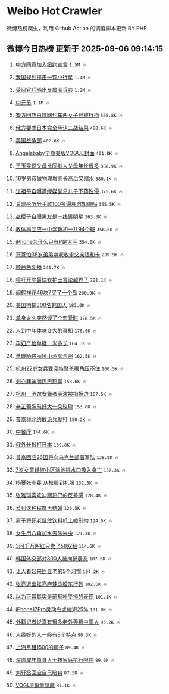 # Weibo Hot Crawler 



微博热榜爬虫，利用 Github Action 的调度脚本更新 BY PHP 


## 微博今日热榜 更新于 2025-09-06 09:14:15 
1. [中方同意加入纽约宣言](https://s.weibo.com/weibo?q=%23%E4%B8%AD%E6%96%B9%E5%90%8C%E6%84%8F%E5%8A%A0%E5%85%A5%E7%BA%BD%E7%BA%A6%E5%AE%A3%E8%A8%80%23&t=31&band_rank=1&Refer=top) `1.5M 🔥` 

1. [我国规划撞击一颗小行星](https://s.weibo.com/weibo?q=%23%E6%88%91%E5%9B%BD%E8%A7%84%E5%88%92%E6%92%9E%E5%87%BB%E4%B8%80%E9%A2%97%E5%B0%8F%E8%A1%8C%E6%98%9F%23&t=31&band_rank=2&Refer=top) `1.4M 🔥` 

1. [受阅官兵晒出专属阅兵脸](https://s.weibo.com/weibo?q=%23%E5%8F%97%E9%98%85%E5%AE%98%E5%85%B5%E6%99%92%E5%87%BA%E4%B8%93%E5%B1%9E%E9%98%85%E5%85%B5%E8%84%B8%23&t=31&band_rank=3&Refer=top) `1.2M 🔥` 

1. [中元节](https://s.weibo.com/weibo?q=%E4%B8%AD%E5%85%83%E8%8A%82&t=31&band_rank=4&Refer=top) `1.1M 🔥` 

1. [警方回应白嫖网约车两女子已被行拘](https://s.weibo.com/weibo?q=%23%E8%AD%A6%E6%96%B9%E5%9B%9E%E5%BA%94%E7%99%BD%E5%AB%96%E7%BD%91%E7%BA%A6%E8%BD%A6%E4%B8%A4%E5%A5%B3%E5%AD%90%E5%B7%B2%E8%A2%AB%E8%A1%8C%E6%8B%98%23&t=31&band_rank=5&Refer=top) `565.8K 🔥` 

1. [俄方要求日本完全承认二战结果](https://s.weibo.com/weibo?q=%23%E4%BF%84%E6%96%B9%E8%A6%81%E6%B1%82%E6%97%A5%E6%9C%AC%E5%AE%8C%E5%85%A8%E6%89%BF%E8%AE%A4%E4%BA%8C%E6%88%98%E7%BB%93%E6%9E%9C%23&t=31&band_rank=6&Refer=top) `488.6K 🔥` 

1. [美国战争部](https://s.weibo.com/weibo?q=%23%E7%BE%8E%E5%9B%BD%E6%88%98%E4%BA%89%E9%83%A8%23&t=31&band_rank=7&Refer=top) `402.6K 🔥` 

1. [Angelababy早期美版VOGUE封面](https://s.weibo.com/weibo?q=%23Angelababy%E6%97%A9%E6%9C%9F%E7%BE%8E%E7%89%88VOGUE%E5%B0%81%E9%9D%A2%23&t=31&band_rank=8&Refer=top) `401.8K 🔥` 

1. [王玉雯说父母比同龄人父母年长很多](https://s.weibo.com/weibo?q=%23%E7%8E%8B%E7%8E%89%E9%9B%AF%E8%AF%B4%E7%88%B6%E6%AF%8D%E6%AF%94%E5%90%8C%E9%BE%84%E4%BA%BA%E7%88%B6%E6%AF%8D%E5%B9%B4%E9%95%BF%E5%BE%88%E5%A4%9A%23&t=31&band_rank=9&Refer=top) `388.9K 🔥` 

1. [16岁男孩做物理增高长高后又缩水](https://s.weibo.com/weibo?q=%2316%E5%B2%81%E7%94%B7%E5%AD%A9%E5%81%9A%E7%89%A9%E7%90%86%E5%A2%9E%E9%AB%98%E9%95%BF%E9%AB%98%E5%90%8E%E5%8F%88%E7%BC%A9%E6%B0%B4%23&t=31&band_rank=10&Refer=top) `380.1K 🔥` 

1. [江祖平自曝遭绿媒副总儿子下药性侵](https://s.weibo.com/weibo?q=%23%E6%B1%9F%E7%A5%96%E5%B9%B3%E8%87%AA%E6%9B%9D%E9%81%AD%E7%BB%BF%E5%AA%92%E5%89%AF%E6%80%BB%E5%84%BF%E5%AD%90%E4%B8%8B%E8%8D%AF%E6%80%A7%E4%BE%B5%23&t=31&band_rank=11&Refer=top) `375.6K 🔥` 

1. [关晓彤听分手歌100多遍鹿晗知道吗](https://s.weibo.com/weibo?q=%E5%85%B3%E6%99%93%E5%BD%A4%E5%90%AC%E5%88%86%E6%89%8B%E6%AD%8C100%E5%A4%9A%E9%81%8D%E9%B9%BF%E6%99%97%E7%9F%A5%E9%81%93%E5%90%97&t=31&band_rank=12&Refer=top) `365.5K 🔥` 

1. [赵樱子自曝男友是一线男明星](https://s.weibo.com/weibo?q=%23%E8%B5%B5%E6%A8%B1%E5%AD%90%E8%87%AA%E6%9B%9D%E7%94%B7%E5%8F%8B%E6%98%AF%E4%B8%80%E7%BA%BF%E7%94%B7%E6%98%8E%E6%98%9F%23&t=31&band_rank=13&Refer=top) `363.3K 🔥` 

1. [教体局回应一中学新初一共94个班](https://s.weibo.com/weibo?q=%23%E6%95%99%E4%BD%93%E5%B1%80%E5%9B%9E%E5%BA%94%E4%B8%80%E4%B8%AD%E5%AD%A6%E6%96%B0%E5%88%9D%E4%B8%80%E5%85%B194%E4%B8%AA%E7%8F%AD%23&t=31&band_rank=14&Refer=top) `356.6K 🔥` 

1. [iPhone为什么只有P是大写](https://s.weibo.com/weibo?q=iPhone%E4%B8%BA%E4%BB%80%E4%B9%88%E5%8F%AA%E6%9C%89P%E6%98%AF%E5%A4%A7%E5%86%99&t=31&band_rank=15&Refer=top) `354.0K 🔥` 

1. [哥哥怕38岁弟弟啃老收走父亲钱和卡](https://s.weibo.com/weibo?q=%23%E5%93%A5%E5%93%A5%E6%80%9538%E5%B2%81%E5%BC%9F%E5%BC%9F%E5%95%83%E8%80%81%E6%94%B6%E8%B5%B0%E7%88%B6%E4%BA%B2%E9%92%B1%E5%92%8C%E5%8D%A1%23&t=31&band_rank=16&Refer=top) `299.9K 🔥` 

1. [顾茜茜复播](https://s.weibo.com/weibo?q=%23%E9%A1%BE%E8%8C%9C%E8%8C%9C%E5%A4%8D%E6%92%AD%23&t=31&band_rank=17&Refer=top) `241.7K 🔥` 

1. [呼吁开除最快女护士言论越界了](https://s.weibo.com/weibo?q=%23%E5%91%BC%E5%90%81%E5%BC%80%E9%99%A4%E6%9C%80%E5%BF%AB%E5%A5%B3%E6%8A%A4%E5%A3%AB%E8%A8%80%E8%AE%BA%E8%B6%8A%E7%95%8C%E4%BA%86%23&t=31&band_rank=18&Refer=top) `221.1K 🔥` 

1. [阎鹤祥花46块7买了一个岛](https://s.weibo.com/weibo?q=%23%E9%98%8E%E9%B9%A4%E7%A5%A5%E8%8A%B146%E5%9D%977%E4%B9%B0%E4%BA%86%E4%B8%80%E4%B8%AA%E5%B2%9B%23&t=31&band_rank=19&Refer=top) `200.9K 🔥` 

1. [美国拘捕300名韩国人](https://s.weibo.com/weibo?q=%23%E7%BE%8E%E5%9B%BD%E6%8B%98%E6%8D%95300%E5%90%8D%E9%9F%A9%E5%9B%BD%E4%BA%BA%23&t=31&band_rank=20&Refer=top) `183.0K 🔥` 

1. [单身太久突然谈了个恋爱时](https://s.weibo.com/weibo?q=%23%E5%8D%95%E8%BA%AB%E5%A4%AA%E4%B9%85%E7%AA%81%E7%84%B6%E8%B0%88%E4%BA%86%E4%B8%AA%E6%81%8B%E7%88%B1%E6%97%B6%23&t=31&band_rank=21&Refer=top) `178.5K 🔥` 

1. [人到中年体味变大的真相](https://s.weibo.com/weibo?q=%E4%BA%BA%E5%88%B0%E4%B8%AD%E5%B9%B4%E4%BD%93%E5%91%B3%E5%8F%98%E5%A4%A7%E7%9A%84%E7%9C%9F%E7%9B%B8&t=31&band_rank=22&Refer=top) `176.0K 🔥` 

1. [孕妇产检单据一米多长](https://s.weibo.com/weibo?q=%E5%AD%95%E5%A6%87%E4%BA%A7%E6%A3%80%E5%8D%95%E6%8D%AE%E4%B8%80%E7%B1%B3%E5%A4%9A%E9%95%BF&t=31&band_rank=23&Refer=top) `164.3K 🔥` 

1. [董璇晒佟丽娅小酒窝合照](https://s.weibo.com/weibo?q=%23%E8%91%A3%E7%92%87%E6%99%92%E4%BD%9F%E4%B8%BD%E5%A8%85%E5%B0%8F%E9%85%92%E7%AA%9D%E5%90%88%E7%85%A7%23&t=31&band_rank=24&Refer=top) `162.5K 🔥` 

1. [杭州22岁女兵受阅特警爸嘴角压不住](https://s.weibo.com/weibo?q=%23%E6%9D%AD%E5%B7%9E22%E5%B2%81%E5%A5%B3%E5%85%B5%E5%8F%97%E9%98%85%E7%89%B9%E8%AD%A6%E7%88%B8%E5%98%B4%E8%A7%92%E5%8E%8B%E4%B8%8D%E4%BD%8F%23&t=31&band_rank=25&Refer=top) `160.5K 🔥` 

1. [刘亦菲迪丽热巴热聊](https://s.weibo.com/weibo?q=%23%E5%88%98%E4%BA%A6%E8%8F%B2%E8%BF%AA%E4%B8%BD%E7%83%AD%E5%B7%B4%E7%83%AD%E8%81%8A%23&t=31&band_rank=26&Refer=top) `158.6K 🔥` 

1. [杭州一酒馆女舞者表演被指擦边](https://s.weibo.com/weibo?q=%23%E6%9D%AD%E5%B7%9E%E4%B8%80%E9%85%92%E9%A6%86%E5%A5%B3%E8%88%9E%E8%80%85%E8%A1%A8%E6%BC%94%E8%A2%AB%E6%8C%87%E6%93%A6%E8%BE%B9%23&t=31&band_rank=27&Refer=top) `157.5K 🔥` 

1. [辛芷蕾胸前好大一朵玫瑰](https://s.weibo.com/weibo?q=%23%E8%BE%9B%E8%8A%B7%E8%95%BE%E8%83%B8%E5%89%8D%E5%A5%BD%E5%A4%A7%E4%B8%80%E6%9C%B5%E7%8E%AB%E7%91%B0%23&t=31&band_rank=28&Refer=top) `153.8K 🔥` 

1. [普京称北约敢派兵就打](https://s.weibo.com/weibo?q=%23%E6%99%AE%E4%BA%AC%E7%A7%B0%E5%8C%97%E7%BA%A6%E6%95%A2%E6%B4%BE%E5%85%B5%E5%B0%B1%E6%89%93%23&t=31&band_rank=29&Refer=top) `150.2K 🔥` 

1. [中餐厅](https://s.weibo.com/weibo?q=%E4%B8%AD%E9%A4%90%E5%8E%85&t=31&band_rank=30&Refer=top) `144.6K 🔥` 

1. [俄外长敲打日本](https://s.weibo.com/weibo?q=%23%E4%BF%84%E5%A4%96%E9%95%BF%E6%95%B2%E6%89%93%E6%97%A5%E6%9C%AC%23&t=31&band_rank=31&Refer=top) `139.8K 🔥` 

1. [普京回应26国将向乌克兰部署军队](https://s.weibo.com/weibo?q=%23%E6%99%AE%E4%BA%AC%E5%9B%9E%E5%BA%9426%E5%9B%BD%E5%B0%86%E5%90%91%E4%B9%8C%E5%85%8B%E5%85%B0%E9%83%A8%E7%BD%B2%E5%86%9B%E9%98%9F%23&t=31&band_rank=32&Refer=top) `138.9K 🔥` 

1. [7岁女童疑被小区泳池排水口吸入身亡](https://s.weibo.com/weibo?q=%237%E5%B2%81%E5%A5%B3%E7%AB%A5%E7%96%91%E8%A2%AB%E5%B0%8F%E5%8C%BA%E6%B3%B3%E6%B1%A0%E6%8E%92%E6%B0%B4%E5%8F%A3%E5%90%B8%E5%85%A5%E8%BA%AB%E4%BA%A1%23&t=31&band_rank=33&Refer=top) `137.3K 🔥` 

1. [杨幂张小斐 从校服到礼服](https://s.weibo.com/weibo?q=%E6%9D%A8%E5%B9%82%E5%BC%A0%E5%B0%8F%E6%96%90%20%E4%BB%8E%E6%A0%A1%E6%9C%8D%E5%88%B0%E7%A4%BC%E6%9C%8D&t=31&band_rank=34&Refer=top) `132.5K 🔥` 

1. [张雅琪喜欢迪丽热巴的反差感](https://s.weibo.com/weibo?q=%23%E5%BC%A0%E9%9B%85%E7%90%AA%E5%96%9C%E6%AC%A2%E8%BF%AA%E4%B8%BD%E7%83%AD%E5%B7%B4%E7%9A%84%E5%8F%8D%E5%B7%AE%E6%84%9F%23&t=31&band_rank=35&Refer=top) `128.4K 🔥` 

1. [爱到这种程度再结婚](https://s.weibo.com/weibo?q=%23%E7%88%B1%E5%88%B0%E8%BF%99%E7%A7%8D%E7%A8%8B%E5%BA%A6%E5%86%8D%E7%BB%93%E5%A9%9A%23&t=31&band_rank=36&Refer=top) `126.5K 🔥` 

1. [男子将死老鼠放饮料机上被刑拘](https://s.weibo.com/weibo?q=%23%E7%94%B7%E5%AD%90%E5%B0%86%E6%AD%BB%E8%80%81%E9%BC%A0%E6%94%BE%E9%A5%AE%E6%96%99%E6%9C%BA%E4%B8%8A%E8%A2%AB%E5%88%91%E6%8B%98%23&t=31&band_rank=37&Refer=top) `124.5K 🔥` 

1. [女生用八角加水去除米虫](https://s.weibo.com/weibo?q=%23%E5%A5%B3%E7%94%9F%E7%94%A8%E5%85%AB%E8%A7%92%E5%8A%A0%E6%B0%B4%E5%8E%BB%E9%99%A4%E7%B1%B3%E8%99%AB%23&t=31&band_rank=38&Refer=top) `121.3K 🔥` 

1. [3问千万网红只卖了58双鞋](https://s.weibo.com/weibo?q=%233%E9%97%AE%E5%8D%83%E4%B8%87%E7%BD%91%E7%BA%A2%E5%8F%AA%E5%8D%96%E4%BA%8658%E5%8F%8C%E9%9E%8B%23&t=31&band_rank=39&Refer=top) `114.6K 🔥` 

1. [韩国外交部对300人被拘捕表态](https://s.weibo.com/weibo?q=%23%E9%9F%A9%E5%9B%BD%E5%A4%96%E4%BA%A4%E9%83%A8%E5%AF%B9300%E4%BA%BA%E8%A2%AB%E6%8B%98%E6%8D%95%E8%A1%A8%E6%80%81%23&t=31&band_rank=40&Refer=top) `107.6K 🔥` 

1. [让人看起来巨显老的5个习惯](https://s.weibo.com/weibo?q=%23%E8%AE%A9%E4%BA%BA%E7%9C%8B%E8%B5%B7%E6%9D%A5%E5%B7%A8%E6%98%BE%E8%80%81%E7%9A%845%E4%B8%AA%E4%B9%A0%E6%83%AF%23&t=31&band_rank=41&Refer=top) `104.2K 🔥` 

1. [张亮退出张亮麻辣烫股东行列](https://s.weibo.com/weibo?q=%23%E5%BC%A0%E4%BA%AE%E9%80%80%E5%87%BA%E5%BC%A0%E4%BA%AE%E9%BA%BB%E8%BE%A3%E7%83%AB%E8%82%A1%E4%B8%9C%E8%A1%8C%E5%88%97%23&t=31&band_rank=42&Refer=top) `102.6K 🔥` 

1. [以为正常其实是前额叶受损的表现](https://s.weibo.com/weibo?q=%E4%BB%A5%E4%B8%BA%E6%AD%A3%E5%B8%B8%E5%85%B6%E5%AE%9E%E6%98%AF%E5%89%8D%E9%A2%9D%E5%8F%B6%E5%8F%97%E6%8D%9F%E7%9A%84%E8%A1%A8%E7%8E%B0&t=31&band_rank=43&Refer=top) `101.1K 🔥` 

1. [iPhone17Pro灵动岛或缩短25%](https://s.weibo.com/weibo?q=%23iPhone17Pro%E7%81%B5%E5%8A%A8%E5%B2%9B%E6%88%96%E7%BC%A9%E7%9F%AD25%25%23&t=31&band_rank=44&Refer=top) `101.0K 🔥` 

1. [外籍记者说真有很多老外羡慕中国人](https://s.weibo.com/weibo?q=%23%E5%A4%96%E7%B1%8D%E8%AE%B0%E8%80%85%E8%AF%B4%E7%9C%9F%E6%9C%89%E5%BE%88%E5%A4%9A%E8%80%81%E5%A4%96%E7%BE%A1%E6%85%95%E4%B8%AD%E5%9B%BD%E4%BA%BA%23&t=31&band_rank=45&Refer=top) `95.2K 🔥` 

1. [人缘好的人一般有8个特点](https://s.weibo.com/weibo?q=%23%E4%BA%BA%E7%BC%98%E5%A5%BD%E7%9A%84%E4%BA%BA%E4%B8%80%E8%88%AC%E6%9C%898%E4%B8%AA%E7%89%B9%E7%82%B9%23&t=31&band_rank=46&Refer=top) `90.3K 🔥` 

1. [上海月租1500的房子](https://s.weibo.com/weibo?q=%E4%B8%8A%E6%B5%B7%E6%9C%88%E7%A7%9F1500%E7%9A%84%E6%88%BF%E5%AD%90&t=31&band_rank=47&Refer=top) `89.4K 🔥` 

1. [深圳成年单身人士按家庭执行限购](https://s.weibo.com/weibo?q=%23%E6%B7%B1%E5%9C%B3%E6%88%90%E5%B9%B4%E5%8D%95%E8%BA%AB%E4%BA%BA%E5%A3%AB%E6%8C%89%E5%AE%B6%E5%BA%AD%E6%89%A7%E8%A1%8C%E9%99%90%E8%B4%AD%23&t=31&band_rank=48&Refer=top) `89.0K 🔥` 

1. [刘轩丞回应自己暗爽](https://s.weibo.com/weibo?q=%E5%88%98%E8%BD%A9%E4%B8%9E%E5%9B%9E%E5%BA%94%E8%87%AA%E5%B7%B1%E6%9A%97%E7%88%BD&t=31&band_rank=49&Refer=top) `87.5K 🔥` 

1. [VOGUE销量隐藏](https://s.weibo.com/weibo?q=%23VOGUE%E9%94%80%E9%87%8F%E9%9A%90%E8%97%8F%23&t=31&band_rank=50&Refer=top) `87.1K 🔥` 

